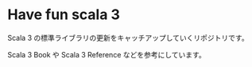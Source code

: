 # Have fun scala 3

Scala 3 の標準ライブラリの更新をキャッチアップしていくリポジトリです。

Scala 3 Book や Scala 3 Reference などを参考にしています。

